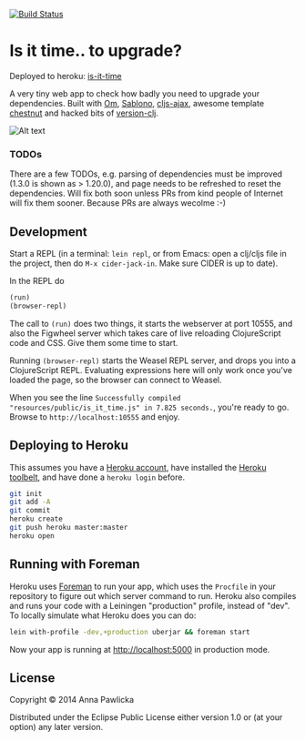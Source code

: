 [![Build Status](https://travis-ci.org/annapawlicka/is-it-time.svg?branch=master)](https://travis-ci.org/annapawlicka/is-it-time)

Is it time.. to upgrade?
========================

Deployed to heroku: [is-it-time](https://is-it-time.herokuapp.com/)

A very tiny web app to check how badly you need to upgrade your
dependencies. Built with [Om](https://github.com/swannodette/om),
[Sablono](https://github.com/r0man/sablono),
[cljs-ajax](https://github.com/JulianBirch/cljs-ajax), awesome
template [chestnut](https://github.com/plexus/chestnut) and hacked
bits of [version-clj](https://github.com/xsc/version-clj).


![Alt text](http://i.imgur.com/tpUQzNf.png "Is it time to upgrade?")

### TODOs ###
There are a few TODOs, e.g. parsing of dependencies must be improved
(1.3.0 is shown as > 1.20.0), and page needs to be refreshed to reset the
dependencies. Will fix both soon unless PRs from kind people of Internet
will fix them sooner. Because PRs are always wecolme :-)

## Development

Start a REPL (in a terminal: `lein repl`, or from Emacs: open a
clj/cljs file in the project, then do `M-x cider-jack-in`. Make sure
CIDER is up to date).

In the REPL do

```clojure
(run)
(browser-repl)
```

The call to `(run)` does two things, it starts the webserver at port
10555, and also the Figwheel server which takes care of live reloading
ClojureScript code and CSS. Give them some time to start.

Running `(browser-repl)` starts the Weasel REPL server, and drops you
into a ClojureScript REPL. Evaluating expressions here will only work
once you've loaded the page, so the browser can connect to Weasel.

When you see the line `Successfully compiled "resources/public/is_it_time.js"
in 7.825 seconds.`, you're ready to go. Browse to
`http://localhost:10555` and enjoy.

## Deploying to Heroku

This assumes you have a
[Heroku account](https://signup.heroku.com/dc), have installed the
[Heroku toolbelt](https://toolbelt.heroku.com/), and have done a
`heroku login` before.

``` sh
git init
git add -A
git commit
heroku create
git push heroku master:master
heroku open
```

## Running with Foreman

Heroku uses [Foreman](http://ddollar.github.io/foreman/) to run your
app, which uses the `Procfile` in your repository to figure out which
server command to run. Heroku also compiles and runs your code with a
Leiningen "production" profile, instead of "dev". To locally simulate
what Heroku does you can do:

``` sh
lein with-profile -dev,+production uberjar && foreman start
```

Now your app is running at
[http://localhost:5000](http://localhost:5000) in production mode.

## License

Copyright © 2014 Anna Pawlicka

Distributed under the Eclipse Public License either version 1.0 or (at your option) any later version.
